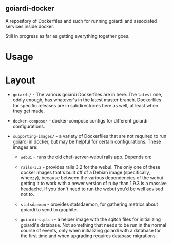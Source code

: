 goiardi-docker
--------------

A repository of Dockerfiles and such for running goiardi and associated services inside docker.

Still in progress as far as getting everything together goes.

Usage
=====

Layout
======

* `goiardi/` - The various goiardi Dockerfiles are in here. The `latest` one, oddly enough, has whatever's in the latest master branch. Dockerfiles for specific releases are in subdirectories here as well, at least when they get made.

* `docker-compose/` - docker-compose configs for different goiardi configurations.

* `supporting-images/` - a variety of Dockerfiles that are not required to run goiardi in docker, but may be helpful for certain configurations. These images are:

  * `webui` - runs the old chef-server-webui rails app. Depends on:

  * `rails-3.2` - provides rails 3.2 for the webui. The only one of these docker images that's built off of a Debian image (specifically, wheezy), because between the various dependencies of the webui getting it to work with a newer version of ruby than 1.9.3 is a massive headache. If you don't need to run the webui you'd be well advised not to.

  * `statsdaemon` - provides statsdaemon, for gathering metrics about goiardi to send to graphite.

  * `goiardi-sqitch` - a helper image with the sqitch files for initializing goiardi's database. Not something that needs to be run in the normal course of events, only when initializing goiardi with a database for the first time and when upgrading requires database migrations.

